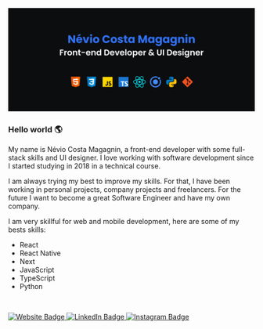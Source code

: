 <img src="github-intro.png" alt="Intro banner">

### Hello world :earth_americas:

My name is Névio Costa Magagnin, a front-end developer with some full-stack skills and UI designer. I love working with software development since I started studying in 2018 in a technical course.

I am always trying my best to improve my skills. For that, I have been working in personal projects, company projects and freelancers. For the future I want to become a great Software Engineer and have my own company.

I am very skillful for web and mobile development, here are some of my bests skills:
- React
- React Native
- Next
- JavaScript
- TypeScript
- Python

<br />

<p>
  <a href="https://nevi0.github.io/" target="_blank" rel="noreferrer">
    <img src="https://img.shields.io/badge/website-000000?style=for-the-badge&logo=About.me&logoColor=white" target="_blank" rel="noreferrer" alt="Website Badge">
  </a> 
  
  <a href="https://www.linkedin.com/in/n%C3%A9vio-magagnin-045710177/" target="_blank" rel="noreferrer">
    <img src="https://img.shields.io/badge/LinkedIn-0077B5?style=for-the-badge&logo=linkedin&logoColor=white" alt="LinkedIn Badge">
  </a> 
  
  <a href="https://www.instagram.com/nevio_costa/" target="_blank" rel="noreferrer">
    <img src="https://img.shields.io/badge/Instagram-E4405F?style=for-the-badge&logo=instagram&logoColor=white" alt="Instagram Badge">
  </a>
</p>
